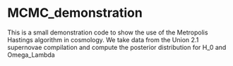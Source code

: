 # MCMC_demonstration
This is a small demonstration code to show the use of the Metropolis Hastings algorithm in cosmology. We take data from the Union 2.1 supernovae compilation and compute the posterior distribution for H_0 and Omega_Lambda

